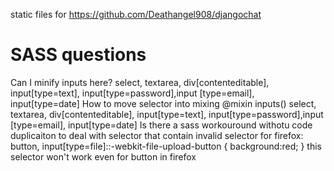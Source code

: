 static files for https://github.com/Deathangel908/djangochat


# SASS  questions
   Can I minify inputs here?
       select,
        textarea,
        div[contenteditable],
        input[type=text], input[type=password],input [type=email], input[type=date]
   How to move selector into mixing
        @mixin inputs()
            select,
            textarea,
            div[contenteditable],
            input[type=text], input[type=password],input [type=email], input[type=date]
   Is there a sass workouround withotu code duplicaiton to  deal with selector that contain invalid selector for firefox:
        button,
        input[type=file]::-webkit-file-upload-button {
          background:red;
        }
      this selector won't work even for button in firefox